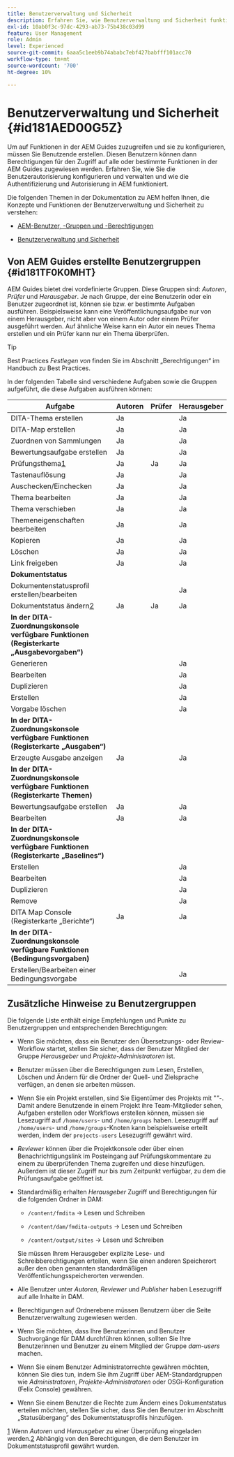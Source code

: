 ```yaml
---
title: Benutzerverwaltung und Sicherheit
description: Erfahren Sie, wie Benutzerverwaltung und Sicherheit funktionieren
exl-id: 10ab0f3c-97dc-4293-ab73-75b438c03d99
feature: User Management
role: Admin
level: Experienced
source-git-commit: 6aaa5c1eeb9b74ababc7ebf427babfff101acc70
workflow-type: tm+mt
source-wordcount: '700'
ht-degree: 10%

---
```


# Benutzerverwaltung und Sicherheit {#id181AED00G5Z}

Um auf Funktionen in der AEM Guides zuzugreifen und sie zu konfigurieren, müssen Sie Benutzende erstellen. Diesen Benutzern können dann Berechtigungen für den Zugriff auf alle oder bestimmte Funktionen in der AEM Guides zugewiesen werden. Erfahren Sie, wie Sie die Benutzerautorisierung konfigurieren und verwalten und wie die Authentifizierung und Autorisierung in AEM funktioniert.

Die folgenden Themen in der Dokumentation zu AEM helfen Ihnen, die Konzepte und Funktionen der Benutzerverwaltung und Sicherheit zu verstehen:

- [AEM-Benutzer, -Gruppen und -Berechtigungen](https://experienceleague.adobe.com/docs/experience-manager-learn/cloud-service/accessing/aem-users-groups-and-permissions.html)

- [Benutzerverwaltung und Sicherheit](https://experienceleague.adobe.com/docs/experience-manager-65/administering/security/security.html?lang=de)


## Von AEM Guides erstellte Benutzergruppen {#id181TF0K0MHT}

AEM Guides bietet drei vordefinierte Gruppen. Diese Gruppen sind: *Autoren*, *Prüfer* und *Herausgeber*. Je nach Gruppe, der eine Benutzerin oder ein Benutzer zugeordnet ist, können sie bzw. er bestimmte Aufgaben ausführen. Beispielsweise kann eine Veröffentlichungsaufgabe nur von einem Herausgeber, nicht aber von einem Autor oder einem Prüfer ausgeführt werden. Auf ähnliche Weise kann ein Autor ein neues Thema erstellen und ein Prüfer kann nur ein Thema überprüfen.

>[!TIP]
>
> Best Practices *Festlegen von* finden Sie im Abschnitt „Berechtigungen“ im Handbuch zu Best Practices.

In der folgenden Tabelle sind verschiedene Aufgaben sowie die Gruppen aufgeführt, die diese Aufgaben ausführen können:

| Aufgabe | Autoren | Prüfer | Herausgeber |
|----|-------|---------|----------|
| DITA-Thema erstellen | Ja |   | Ja |
| DITA-Map erstellen | Ja |   | Ja |
| Zuordnen von Sammlungen | Ja |   | Ja |
| Bewertungsaufgabe erstellen | Ja |   | Ja |
| Prüfungsthema[1](#fntarg_1) | Ja | Ja | Ja |
| Tastenauflösung | Ja |   | Ja |
| Auschecken/Einchecken | Ja |   | Ja |
| Thema bearbeiten | Ja |   | Ja |
| Thema verschieben | Ja |   | Ja |
| Themeneigenschaften bearbeiten | Ja |   | Ja |
| Kopieren | Ja |   | Ja |
| Löschen | Ja |   | Ja |
| Link freigeben | Ja |   | Ja |
| **Dokumentstatus** |
| Dokumentenstatusprofil erstellen/bearbeiten |   |   | Ja |
| Dokumentstatus ändern[2](#fntarg_2) | Ja | Ja | Ja |
| **In der DITA-Zuordnungskonsole verfügbare Funktionen \(Registerkarte „Ausgabevorgaben“\)** |
| Generieren |   |   | Ja |
| Bearbeiten |   |   | Ja |
| Duplizieren |   |   | Ja |
| Erstellen |   |   | Ja |
| Vorgabe löschen |   |   | Ja |
| **In der DITA-Zuordnungskonsole verfügbare Funktionen \(Registerkarte „Ausgaben“\)** |
| Erzeugte Ausgabe anzeigen | Ja |   | Ja |
| **In der DITA-Zuordnungskonsole verfügbare Funktionen \(Registerkarte Themen\)** |
| Bewertungsaufgabe erstellen | Ja |   | Ja |
| Bearbeiten | Ja |   | Ja |
| **In der DITA-Zuordnungskonsole verfügbare Funktionen \(Registerkarte „Baselines“\)** |
| Erstellen |   |   | Ja |
| Bearbeiten |   |   | Ja |
| Duplizieren |   |   | Ja |
| Remove |   |   | Ja |
| DITA Map Console \(Registerkarte „Berichte“\) | Ja |   | Ja |
| **In der DITA-Zuordnungskonsole verfügbare Funktionen \(Bedingungsvorgaben\)** |
| Erstellen/Bearbeiten einer Bedingungsvorgabe |   |   | Ja |

## Zusätzliche Hinweise zu Benutzergruppen

Die folgende Liste enthält einige Empfehlungen und Punkte zu Benutzergruppen und entsprechenden Berechtigungen:

- Wenn Sie möchten, dass ein Benutzer den Übersetzungs- oder Review-Workflow startet, stellen Sie sicher, dass der Benutzer Mitglied der Gruppe *Herausgeber* und *Projekte-Administratoren* ist.

- Benutzer müssen über die Berechtigungen zum Lesen, Erstellen, Löschen und Ändern für die Ordner der Quell- und Zielsprache verfügen, an denen sie arbeiten müssen.

- Wenn Sie ein Projekt erstellen, sind Sie Eigentümer des Projekts mit &quot;*&quot;-*. Damit andere Benutzende in einem Projekt ihre Team-Mitglieder sehen, Aufgaben erstellen oder Workflows erstellen können, müssen sie Lesezugriff auf `/home/users`- und `/home/groups` haben. Lesezugriff auf `/home/users`- und `/home/groups`-Knoten kann beispielsweise erteilt werden, indem der `projects-users` Lesezugriff gewährt wird.

- *Reviewer* können über die Projektkonsole oder über einen Benachrichtigungslink im Posteingang auf Prüfungskommentare zu einem zu überprüfenden Thema zugreifen und diese hinzufügen. Außerdem ist dieser Zugriff nur bis zum Zeitpunkt verfügbar, zu dem die Prüfungsaufgabe geöffnet ist.

- Standardmäßig erhalten *Herausgeber* Zugriff und Berechtigungen für die folgenden Ordner in DAM:

   - `/content/fmdita` -\> Lesen und Schreiben

   - `/content/dam/fmdita-outputs` -\> Lesen und Schreiben

   - `/content/output/sites` -\> Lesen und Schreiben

  Sie müssen Ihrem Herausgeber explizite Lese- und Schreibberechtigungen erteilen, wenn Sie einen anderen Speicherort außer den oben genannten standardmäßigen Veröffentlichungsspeicherorten verwenden.

- Alle Benutzer unter *Autoren*, *Reviewer* und *Publisher* haben Lesezugriff auf alle Inhalte in DAM.

- Berechtigungen auf Ordnerebene müssen Benutzern über die Seite Benutzerverwaltung zugewiesen werden.

- Wenn Sie möchten, dass Ihre Benutzerinnen und Benutzer Suchvorgänge für DAM durchführen können, sollten Sie Ihre Benutzerinnen und Benutzer zu einem Mitglied der Gruppe *dam-users* machen.

- Wenn Sie einem Benutzer Administratorrechte gewähren möchten, können Sie dies tun, indem Sie ihm Zugriff über AEM-Standardgruppen wie *Administratoren*, *Projekte-Administratoren* oder OSGi-Konfiguration \(Felix Console\) gewähren.

- Wenn Sie einem Benutzer die Rechte zum Ändern eines Dokumentstatus erteilen möchten, stellen Sie sicher, dass Sie den Benutzer im Abschnitt „Statusübergang“ des Dokumentstatusprofils hinzufügen.

[1](#fnsrc_1) Wenn *Autoren* und *Herausgeber* zu einer Überprüfung eingeladen werden.[2](#fnsrc_2) Abhängig von den Berechtigungen, die dem Benutzer im Dokumentstatusprofil gewährt wurden.
